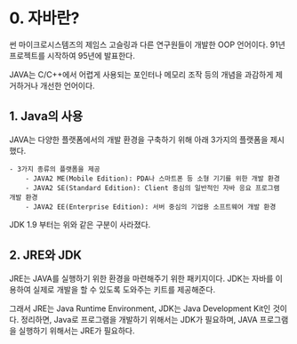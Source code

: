 
# 0. 자바란?

썬 마이크로시스템즈의 제임스 고슬링과 다른 연구원들이 개발한 OOP 언어이다. 91년 프로젝트를 시작하여 95년에 발표한다.

JAVA는 C/C++에서 어렵게 사용되는 포인터나 메모리 조작 등의 개념을 과감하게 제거하거나 개선한 언어이다.


## 1. Java의 사용

JAVA는 다양한 플랫폼에서의 개발 환경을 구축하기 위해 아래 3가지의 플랫폼을 제시했다.

	- 3가지 종류의 플랫폼을 제공
		- JAVA2 ME(Mobile Edition): PDA나 스마트폰 등 소형 기기를 위한 개발 환경
		- JAVA2 SE(Standard Edition): Client 중심의 일반적인 자바 응요 프로그램 개발 환경
		- JAVA2 EE(Enterprise Edition): 서버 중심의 기업용 소프트웨어 개발 환경

JDK 1.9 부터는 위와 같은 구분이 사라졌다.


## 2. JRE와 JDK

JRE는 JAVA를 실행하기 위한 환경을 마련해주기 위한 패키지이다. JDK는 자바를 이용하여 실제로 개발을 할 수 있도록 도와주는 키트를 제공해준다.

그래서 JRE는 Java Runtime Environment, JDK는 Java Development Kit인 것이다. 정리하면, Java로 프로그램을 개발하기 위해서는 JDK가 필요하며, JAVA 프로그램을 실행하기 위해서는 JRE가 필요하다.